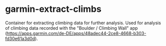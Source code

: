 # garmin-extract-climbs

Container for extracting climbing data for further analysis. Used for analysis of climbing data recorded with the "Boulder / Climbing Wall" app (https://apps.garmin.com/de-DE/apps/48adec44-2ce8-4668-b303-fd30e61a3d0d).

